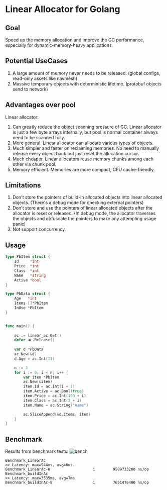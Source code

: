 
# Linear Allocator for Golang

## Goal
Speed up the memory allocation and improve the GC performance, especially for dynamic-memory-heavy applications.

## Potential UseCases
1. A large amount of memory never needs to be released. (global configs, read-only assets like navmesh)
2. Massive temporary objects with deterministic lifetime. (protobuf objects send to network)

## Advantages over pool
Linear allocator:

1. Can greatly reduce the object scanning pressure of GC. Linear allocator is just a few byte arrays internally, but pool is normal container always need to be scanned fully.
2. More general. Linear allocator can allocate various types of objects.
3. Much simpler and faster on reclaiming memories. No need to manually release every object back but just reset the allocation cursor.
4. Much cheaper. Linear allocators reuse memory chunks among each other via chunk pool. 
5. Memory efficient. Memories are more compact, CPU cache-friendly. 

## Limitations
1. Don't store the pointers of build-in allocated objects into linear allocated objects. (There's a debug mode for checking external pointers)
2. Don't store and use the pointers of linear allocated objects after the allocator is reset or released. (In debug mode, the allocator traverses the objects and obfuscate the pointers to make any attempting usage panic)
3. Not support concurrency. 


## Usage

```go
type PbItem struct {
	Id     *int
	Price  *int
	Class  *int
	Name   *string
	Active *bool
}

type PbData struct {
	Age   *int
	Items []*PbItem
	InUse *PbItem
}


func main() {
	
	ac := linear_ac.Get()
	defer ac.Release()
	
	var d *PbData
	ac.New(&d)
	d.Age = ac.Int(11)

	n := 3
	for i := 0; i < n; i++ {
		var item *PbItem
		ac.New(&item)
		item.Id = ac.Int(i + 1)
		item.Active = ac.Bool(true)
		item.Price = ac.Int(100 + i)
		item.Class = ac.Int(3 + i)
		item.Name = ac.String("name")

		ac.SliceAppend(&d.Items, item)
	}
}
```

## Benchmark
Results from benchmark tests:
![bench](./bench.png)
``` 
Benchmark_LinearAc
>> Latency: max=944ms, avg=6ms.
Benchmark_LinearAc-8                   1        9589733200 ns/op
Benchmark_buildInAc
>> Latency: max=3535ms, avg=7ms.
Benchmark_buildInAc-8                  1        7651476400 ns/op

```


